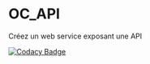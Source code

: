 # OC_API
Créez un web service exposant une API

[![Codacy Badge](https://app.codacy.com/project/badge/Grade/19ea15771bfa4a4d871e934121ec88f6)](https://www.codacy.com/gh/PatOpen/OC_API/dashboard?utm_source=github.com&amp;utm_medium=referral&amp;utm_content=PatOpen/OC_API&amp;utm_campaign=Badge_Grade)
